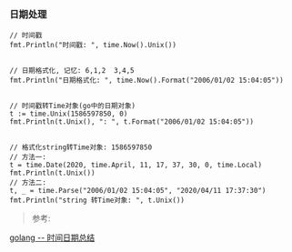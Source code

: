 ### 日期处理

```golang
// 时间戳
fmt.Println("时间戳: ", time.Now().Unix())


// 日期格式化, 记忆: 6,1,2  3,4,5
fmt.Println("日期格式化: ", time.Now().Format("2006/01/02 15:04:05"))


// 时间戳转Time对象(go中的日期对象)
t := time.Unix(1586597850, 0)
fmt.Println(t.Unix(), ": ", t.Format("2006/01/02 15:04:05"))


// 格式化string转Time对象: 1586597850
// 方法一:
t = time.Date(2020, time.April, 11, 17, 37, 30, 0, time.Local)
fmt.Println(t.Unix())
// 方法二:
t, _ = time.Parse("2006/01/02 15:04:05", "2020/04/11 17:37:30")
fmt.Println("string 转Time对象: ", t.Unix())

```

> 参考:

[golang -- 时间日期总结](https://studygolang.com/articles/669)
